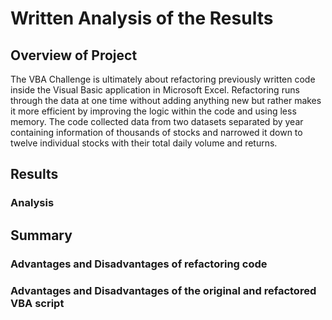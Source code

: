 # Written Analysis of the Results
## Overview of Project
The VBA Challenge is ultimately about refactoring previously written code inside the Visual Basic application in Microsoft Excel. Refactoring runs through the data at one time without adding anything new but rather makes it more efficient by improving the logic within the code and using less memory. The code collected data from two datasets separated by year containing information of thousands of stocks and narrowed it down to twelve individual stocks with their total daily volume and returns. 


  
## Results

### Analysis 


  
  
## Summary

### Advantages and Disadvantages of refactoring code



### Advantages and Disadvantages of the original and refactored VBA script


